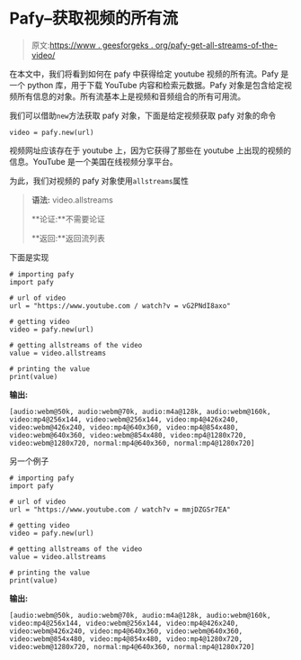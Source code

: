 # Pafy–获取视频的所有流

> 原文:[https://www . geesforgeks . org/pafy-get-all-streams-of-the-video/](https://www.geeksforgeeks.org/pafy-getting-all-streams-of-the-video/)

在本文中，我们将看到如何在 pafy 中获得给定 youtube 视频的所有流。Pafy 是一个 python 库，用于下载 YouTube 内容和检索元数据。Pafy 对象是包含给定视频所有信息的对象。所有流基本上是视频和音频组合的所有可用流。

我们可以借助`new`方法获取 pafy 对象，下面是给定视频获取 pafy 对象的命令

```
video = pafy.new(url)
```

视频网址应该存在于 youtube 上，因为它获得了那些在 youtube 上出现的视频的信息。YouTube 是一个美国在线视频分享平台。

为此，我们对视频的 pafy 对象使用`allstreams`属性

> **语法:** video.allstreams
> 
> **论证:**不需要论证
> 
> **返回:**返回流列表

下面是实现

```
# importing pafy
import pafy 

# url of video 
url = "https://www.youtube.com / watch?v = vG2PNdI8axo"

# getting video
video = pafy.new(url) 

# getting allstreams of the video
value = video.allstreams

# printing the value
print(value)
```

**输出:**

```
[audio:webm@50k, audio:webm@70k, audio:m4a@128k, audio:webm@160k, video:mp4@256x144, video:webm@256x144, video:mp4@426x240, video:webm@426x240, video:mp4@640x360, video:mp4@854x480, video:webm@640x360, video:webm@854x480, video:mp4@1280x720, video:webm@1280x720, normal:mp4@640x360, normal:mp4@1280x720]

```

另一个例子

```
# importing pafy
import pafy 

# url of video 
url = "https://www.youtube.com / watch?v = mmjDZGSr7EA"

# getting video
video = pafy.new(url) 

# getting allstreams of the video
value = video.allstreams

# printing the value
print(value)
```

**输出:**

```
[audio:webm@50k, audio:webm@70k, audio:m4a@128k, audio:webm@160k, video:mp4@256x144, video:webm@256x144, video:mp4@426x240, video:webm@426x240, video:mp4@640x360, video:webm@640x360, video:webm@854x480, video:mp4@854x480, video:mp4@1280x720, video:webm@1280x720, normal:mp4@640x360, normal:mp4@1280x720]

```